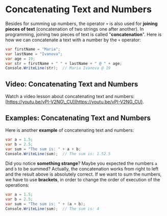 # Concatenating Text and Numbers

Besides for summing up numbers, the operator `+` is also used for **joining pieces of text** \(concatenation of two strings one after another\). In programming, joining two pieces of text is called "**concatenation**". Here is how we can concatenate a text with a number by the `+` operator:

```csharp
var firstName = "Maria";
var lastName = "Ivanova";
var age = 19;
var str = firstName + " " + lastName + " @ " + age;
Console.WriteLine(str);  // Maria Ivanova @ 19
```

## Video: Concatenating Text and Numbers

Watch a video lesson about concatenating text and numbers: [https://youtu.be/vPI-V2NG\_CU](https://youtu.be/vPI-V2NG_CU).

## Examples: Concatenating Text and Numbers

Here is another **example** of concatenating text and numbers:

```csharp
var a = 1.5;
var b = 2.5;
var sum = "The sum is: " + a + b;
Console.WriteLine(sum);  // The sum is: 1.52.5
```

Did you notice **something strange**? Maybe you expected the numbers `a` and  `b` to be summed? Actually, the concatenation works from right to left and the result above is absolutely correct. If we want to sum the numbers, we have to use **brackets**, in order to change the order of execution of the operations:

```csharp
var a = 1.5;
var b = 2.5;
var sum = "The sum is: " + (a + b);
Console.WriteLine(sum);  // The sum is: 4
```



